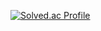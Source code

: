 [![Solved.ac Profile](http://mazassumnida.wtf/api/v2/generate_badge?boj=airdhj)](https://solved.ac/airdhj/)
